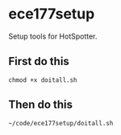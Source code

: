# ece177setup
Setup tools for HotSpotter.

## First do this
`chmod +x doitall.sh`

## Then do this
`~/code/ece177setup/doitall.sh`
